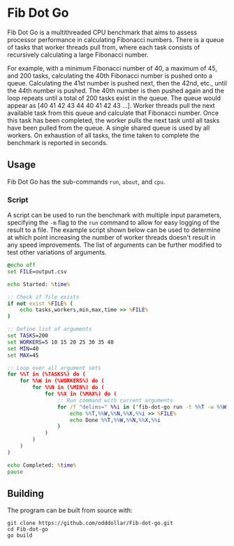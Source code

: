 # Fib Dot Go

Fib Dot Go is a multithreaded CPU benchmark that aims to assess processor performance in calculating Fibonacci numbers. There is a queue of tasks that worker threads pull from, where each task consists of recursively calculating a large Fibonacci number. 

For example, with a minimum Fibonacci number of 40, a maximum of 45, and 200 tasks, calculating the 40th Fibonacci number is pushed onto a queue. Calculating the 41st number is pushed next, then the 42nd, etc., until the 44th number is pushed. The 40th number is then pushed again and the loop repeats until a total of 200 tasks exist in the queue. The queue would appear as [40 41 42 43 44 40 41 42 43 ...]. Worker threads pull the next available task from this queue and calculate that Fibonacci number. Once this task has been completed, the worker pulls the next task until all tasks have been pulled from the queue. A single shared queue is used by all workers. On exhaustion of all tasks, the time taken to complete the benchmark is reported in seconds.

## Usage

Fib Dot Go has the sub-commands `run`, `about`, and `cpu`.

### 

### Script

A script can be used to run the benchmark with multiple input parameters, specifying the `-m` flag to the `run` command to allow for easy logging of the result to a file. The example script shown below can be used to determine at which point increasing the number of worker threads doesn't result in any speed improvements. The list of arguments can be further modified to test other variations of arguments.

```bat
@echo off
set FILE=output.csv

echo Started: %time%

:: Check if file exists
if not exist %FILE% (
    echo tasks,workers,min,max,time >> %FILE%
)

:: Define list of arguments
set TASKS=200
set WORKERS=5 10 15 20 25 30 35 40
set MIN=40
set MAX=45

:: Loop over all argument sets
for %%T in (%TASKS%) do (
    for %%W in (%WORKERS%) do (
        for %%N in (%MIN%) do (
            for %%X in (%MAX%) do (
                :: Run command with current arguments
                for /f "delims=" %%i in ('fib-dot-go run -t %%T -w %%W -n %%N -x %%X -m') do (
                    echo %%T,%%W,%%N,%%X,%%i >> %FILE%
                    echo Done %%T,%%W,%%N,%%X,%%i
                )
            )
        )
    )
)

echo Completed: %time%
pause
```

## Building

The program can be built from source with:

```
git clone https://github.com/odddollar/Fib-dot-go.git
cd Fib-dot-go
go build
```

